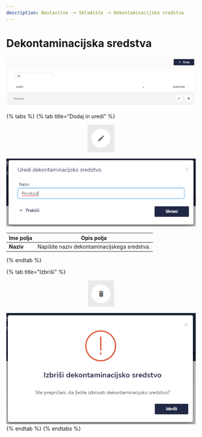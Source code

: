 ```yaml
---
description: Nastavitve -> Skladišče -> Dekontaminacijska sredstva
---
```


# Dekontaminacijska sredstva

![](<../../.gitbook/assets/N_11_skladisce_5_dekontaminacijska_sredstva_pogled (1).PNG>)

{% tabs %}
{% tab title="Dodaj in uredi" %}
<div align="center"><img src="../../.gitbook/assets/Knjiga_ikona_pisalo (5).png" alt="Ikona za urejanje."></div>

![](../../.gitbook/assets/N_11_skladisce_5_dekontaminacijska_sredstva_uredi.PNG)

| Ime polja | Opis polja                                   |
| --------- | -------------------------------------------- |
| **Naziv** | Napišite naziv dekontaminacijskega sredstva. |
{% endtab %}

{% tab title="Izbriši" %}
<div align="center"><img src="../../.gitbook/assets/Knjiga_ikona_izbris.png" alt="Ikona za brisanje."></div>

![](../../.gitbook/assets/N_11_skladisce_5_dekontaminacijska_sredstva_izbrisi.PNG)
{% endtab %}
{% endtabs %}

###
